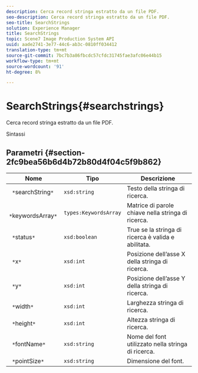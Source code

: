 ```yaml
---
description: Cerca record stringa estratto da un file PDF.
seo-description: Cerca record stringa estratto da un file PDF.
seo-title: SearchStrings
solution: Experience Manager
title: SearchStrings
topic: Scene7 Image Production System API
uuid: aade2741-3e77-44c6-ab3c-0810ff034412
translation-type: tm+mt
source-git-commit: 7bc7b3a86fbcdc57cfdc31745fae3afc06e44b15
workflow-type: tm+mt
source-wordcount: '91'
ht-degree: 8%

---
```



# SearchStrings{#searchstrings}

Cerca record stringa estratto da un file PDF.

Sintassi

## Parametri {#section-2fc9bea56b6d4b72b80d4f04c5f9b862}

| Nome | Tipo | Descrizione |
|---|---|---|
| ` *`searchString`*` | `xsd:string` | Testo della stringa di ricerca. |
| ` *`keywordsArray`*` | `types:KeywordsArray` | Matrice di parole chiave nella stringa di ricerca. |
| ` *`status`*` | `xsd:boolean` | True se la stringa di ricerca è valida e abilitata. |
| ` *`x`*` | `xsd:int` | Posizione dell’asse X della stringa di ricerca. |
| ` *`y`*` | `xsd:int` | Posizione dell’asse Y della stringa di ricerca. |
| ` *`width`*` | `xsd:int` | Larghezza stringa di ricerca. |
| ` *`height`*` | `xsd:int` | Altezza stringa di ricerca. |
| ` *`fontName`*` | `xsd:string` | Nome del font utilizzato nella stringa di ricerca. |
| ` *`pointSize`*` | `xsd:string` | Dimensione del font. |

